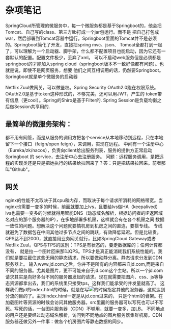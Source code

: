 # 杂项笔记

SpringCloud所管理的微服务中，每一个微服务都是基于Springboot的，他会把Tomcat、自己写的class、第三方lib打成一个jar包运行。而不是
把自己打包成war，然后部署到Tomcat容器中运行。Springboot里面的Tomcat并不是必须的。Springboot简化了开发，直接把spring mvc、json、
Tomcat全都打到一起了，可以理解为一个启动器、脚手架，什么都不配置项目也能启动，因为它还有一套默认的配置。配置文件极少，丢弃了xml。
可以不启动web服务但是必须都是springboot的才能加入spring cloud（springboot版本不一致好像都有问题）。也就是说，即使不是网页服务，想要
他们之间互相调用的话，仍然要Springboot。Springboot就是单个微服务的启动器  

Netflix Zuul做网关，可以做鉴权。Spring Security OAuth2.0跑在权限系统。OAuth2.0是基于token这种形式的，不够完美，还可以用JWT，产生的
token带有信息（更cool）。Spring的Shiro是基于Filter的. Spring Session是负载均衡之后做Session共享用的.

## 最简单的微服务架构：  
都不用有网管，而是从服务的调用方把各个service从本地移动到远程，只在本地留下一个接口（feign/open feign），来调用，实现在远程。
中间有一个注册中心（Eureka/zk/nacos），负责向client给出服务列表，服务的提供方正常启动Springboot 的 service，去注册中心去注册服务。
问题：远程服务调用，是把远程的实现类还是只是把她执行的结果给拉回来了？答：只是把结果拉回来。前者那叫"Github"。

## 网关
nginx的性能不太取决于其cpu和内存，而取决于每个请求所消耗的网络带宽。当nginx也需要一变多的时候，前面就要加上lvs，且要给lvs做HA（keepalived）
lvs也需要一变多的时候就得用智能DNS（动态域名解析，根据访问者的IP返回域名对应的那个服务器的IP），在多地部署多机房，这样就会有在各个机房之间
数据一致性的问题。想解决这个问题就要搞机房到机房之间的直连，要搭专线。  专线就避免了数据包在中间其他过多节点之间的跳跃，有效降低延迟。但是比较贵。
QPS达不到2000，就直接用业务网关就行，比如SpringCloud Gateway或者Netflix Zuul。QPS与TPS的区别：TPS是有状态的，要走数据库的；任何计算都没有，
就是拉一个图片回来那叫QPS。TPS才是真正能消耗我们系统性能的。我们就是要拦截住这些无用的静态请求，所以要做动静分离。静态请求分发到CDN服务器上。
输入www.jd.com之后，你并不是所有的内容都来自jd.com,而是来自不同的服务器。尤其是图片，更不可能来自于jd.com这个主站。所以一个jd.com
请求其实是向好多台不同的服务器发起的请求。现在就需要把图片、css、js等静态资源都拿出去，我们的系统里只接受tps，这样我们能承受的并发量就高了。
这样我们做jd的index.html的时候，就是在写<img src="XXX" />的时候指定其他的服务器，这就达到分流的目的了。主页index.html一定是从jd.com过来的，
只是个html的骨架。在加载图片等资源的时候会访问其他服务器。src里面的服务器可以写死也可以不写死。写死的话，一台图片服务器（CDN）不够用，就要一变多，加LB。
不同地点的用户还是要经过动态域名解析，访问到不同地点的图片服务器集群机房。CDN服务器还做另外一件事：做各个机房图片等静态数据的同步。